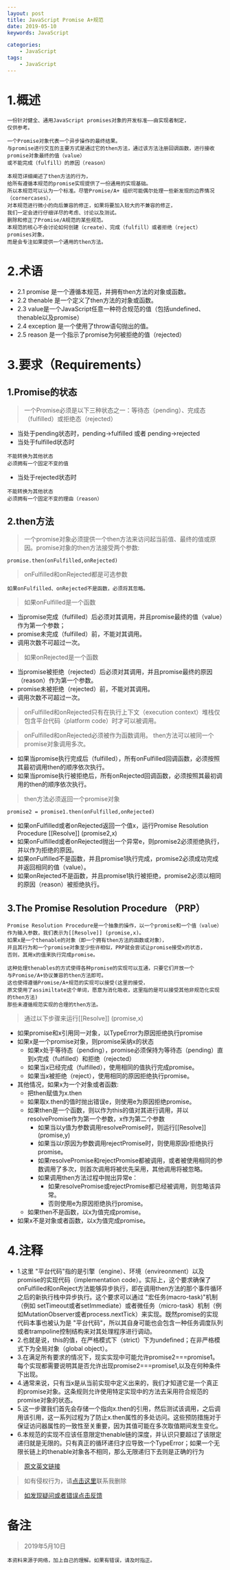 ```yaml
---
layout: post
title: JavaScript Promise A+规范
date: 2019-05-10
keywords: JavaScript

categories:
    - JavaScript
tags:
    - JavaScript
---
```


# 1.概述
<!-- more -->
```
一份针对健全、通用JavaScript promises对象的开发标准——由实现者制定，
仅供参考。

一个Promise对象代表一个异步操作的最终结果。
与promise进行交互的主要方式是通过它的then方法，通过该方法注册回调函数，进行接收promise对象最终的值（value）
或不能完成（fulfill）的原因（reason）

本规范详细阐述了then方法的行为，
给所有遵循本规范的promise实现提供了一份通用的实现基础。
所以本规范可以认为一个标准。尽管Promise/A+ 组织可能偶尔处理一些新发现的边界情况（cornercases），
对本规范进行微小的向后兼容的修正，如果将要加入较大的不兼容的修正，
我们一定会进行仔细详尽的考虑、讨论以及测试。
删除和修正了Promise/A规范的某些规范。
本规范的核心不会讨论如何创建（create）、完成（fulfill）或者拒绝（reject）promises对象，
而是会专注如果提供一个通用的then方法。

```
# 2.术语
-  2.1 promise 是一个遵循本规范，并拥有then方法的对象或函数。
-  2.2 thenable 是一个定义了then方法的对象或函数。
-  2.3 value是一个JavaScript任意一种符合规范的值（包括undefined、thenable以及promise）
-  2.4 exception 是一个使用了throw语句抛出的值。
-  2.5 reason 是一个指示了promise为何被拒绝的值（rejected）

# 3.要求（Requirements）
## 1.Promise的状态

>一个Promise必须是以下三种状态之一：等待态（pending）、完成态（fulfilled）或拒绝态（rejected）

- 当处于pending状态时，pending->fulfilled 或者 pending->rejected
- 当处于fulfilled状态时
```
不能转换为其他状态
必须拥有一个固定不变的值
```
- 当处于rejected状态时
```
不能转换为其他状态
必须拥有一个固定不变的理由（reason）

```

## 2.then方法
>一个promise对象必须提供一个then方法来访问起当前值、最终的值或原因。promise对象的then方法接受两个参数:

```
promise.then(onFulfilled,onRejected)
```
>onFulfilled和onRejected都是可选参数

```
如果onFulfilled、onRejected不是函数，必须将其忽略。
```
>如果onFulfilled是一个函数

- 当promise完成（fulfilled）后必须对其调用，并且promise最终的值（value）作为第一个参数；
- promise未完成（fulfilled）前，不能对其调用。
- 调用次数不可超过一次。

>如果onRejected是一个函数

- 当promise被拒绝（rejected）后必须对其调用，并且promise最终的原因（reason）作为第一个参数。
- promise未被拒绝（rejected）前，不能对其调用。
- 调用次数不可超过一次。

>onFulfilled和onRejected只有在执行上下文（execution context）堆栈仅包含平台代码（platform code）时才可以被调用。

>onFulfilled和onRejected必须被作为函数调用。
>then方法可以被同一个promise对象调用多次。

- 如果当promise执行完成后（fulfilled），所有onFulfilled回调函数，必须按照其最初调用then的顺序依次执行。
- 如果当promise执行被拒绝后，所有onRejected回调函数，必须按照其最初调用的then的顺序依次执行。

>then方法必须返回一个promise对象

```
promise2 = promise1.then(onFulfilled,onRejected)
```

- 如果onFulfilled或者onRejected返回一个值x，运行Promise Resolution Procedure [[Resolve]] (promise2,x)
- 如果onFulfilled或者onRejected抛出一个异常e，则promise2必须拒绝执行，并以作为拒绝的原因。
- 如果onFulfilled不是函数，并且promise1执行完成，promise2必须成功完成并返回相同的值（value）。
- 如果onRejected不是函数，并且promise1执行被拒绝，promise2必须以相同的原因（reason）被拒绝执行。

## 3.The Promise Resolution Procedure （PRP）

```
Promise Resolution Procedure是一个抽象的操作，以一个promise和一个值（value）
作为输入参数，我们表示为[[Resolve]] (promise,x)。
如果x是一个thenable的对象（即一个拥有then方法的函数或对象），
并且其行为和一个promise对象至少些许相似，PRP就会尝试让promise接受x的状态，
否则，其用x的值来执行完成promise。

这种处理thenables的方式使得各种promise的实现可以互通，只要它们开放一个
与Promise/A+协议兼容的then方法即可。
这也使得遵循Promise/A+规范的实现可以接受(这里的接受，
原文使用了assimiltate这个单词，愿意为消化吸收，这里指的是可以接受其他非规范化实现的then方法)
那些未遵循规范实现的合理的then方法。
```
>通过以下步骤来运行[[Resolve]] (promise,x)

- 如果promise和x引用同一对象，以TypeError为原因拒绝执行promise
- 如果x是一个promise对象，则promise采纳x的状态
  + 如果x处于等待态（pending），promise必须保持为等待态（pending）直到x完成（fulfilled）和拒绝（rejected）
  +  如果当x已经完成（fulfilled），使用相同的值执行完成promise。
  +  如果当x被拒绝（reject），使用相同的原因拒绝执行promise。
- 其他情况，如果x为一个对象或者函数:
  + 把then赋值为x.then
  + 如果取x.then的值时抛出错误e，则使用e为原因拒绝promise。
  + 如果then是一个函数，则以作为this的值对其进行调用，并以resolvePromise作为第一个参数，x作为第二个参数
    * 如果当以y值为参数调用resolvePromise时，则运行[[Resolve]] (promise,y)
    * 如果当以r原因为参数调用rejectPromise时，则使用原因r拒绝执行promise。
    * 如果resolvePromise和rejectPromise都被调用，或者被使用相同的参数调用了多次，则首次调用将被优先采用，其他调用将被忽略。
    * 如果调用then方法过程中抛出异常e：
        * 如果resolvePromise或rejectPromise都已经被调用，则忽略该异常。
        * 否则使用e为原因拒绝执行promise。
  + 如果then不是函数，以x为值完成promise。
- 如果x不是对象或者函数，以x为值完成promise。
# 4.注释
- 1.这里 "平台代码"指的是引擎（engine）、环境（envireonment）以及promise的实现代码（implementation code）。实际上，这个要求确保了 onFulfilled和onReject方法能够异步执行，即在调用then方法的那个事件循环之后的新执行栈中异步执行。这个要求可以通过 "宏任务(macro-task)"机制（例如 setTimeout或者setImmediate）或者微任务（micro-task）机制（例如MutationObserver或者process.nextTick）来实现。既然promise的实现代码本事也被认为是 "平台代码"，所以其自身可能也会包含一种任务调度队列或者trampoline控制结构来对其处理程序进行调动。
- 2.也就是说，this的值，在严格模式下（strict）下为undefined；在非严格模式下为全局对象（global object）。
- 3.在满足所有要求的情况下，现实实现中可能允许promise2===promise1。每个实现都需要说明其是否允许出现promise2===promise1,以及在何种条件下出现。
- 4.通常来说，只有当x是从当前实现中定义出来的，我们才知道它是一个真正的promise对象。这条规则允许使用特定实现中的方法去采用符合规范的promise对象的状态。
- 5.这一步骤我们首先会存储一个指向x.then的引用，然后测试该调用，之后调用该引用，这一系列过程为了防止x.then属性的多处访问。这些预防措施对于保证访问器属性的一致性至关重要，因为其值可能在多次取值期间发生变化。
- 6.本规范的实现不应该任意限定thenable链的深度，并认识只要超过了该限定递归就是无限的。只有真正的循环递归才应导致一个TypeError；如果一个无限长链上的thenable对象各不相同，那么无限递归下去则是正确的行为

>[原文英文链接](https://promisesaplus.com/)

>如有侵权行为，请[点击这里](https://github.com/cooper-q/MattMeng_hexo/issues)联系我删除

>[如发现疑问或者错误点击反馈](https://github.com/cooper-q/MattMeng_hexo/issues)

# 备注
>2019年5月10日
```
本资料来源于网络，加上自己的理解。如果有错误，请及时指正。
```
